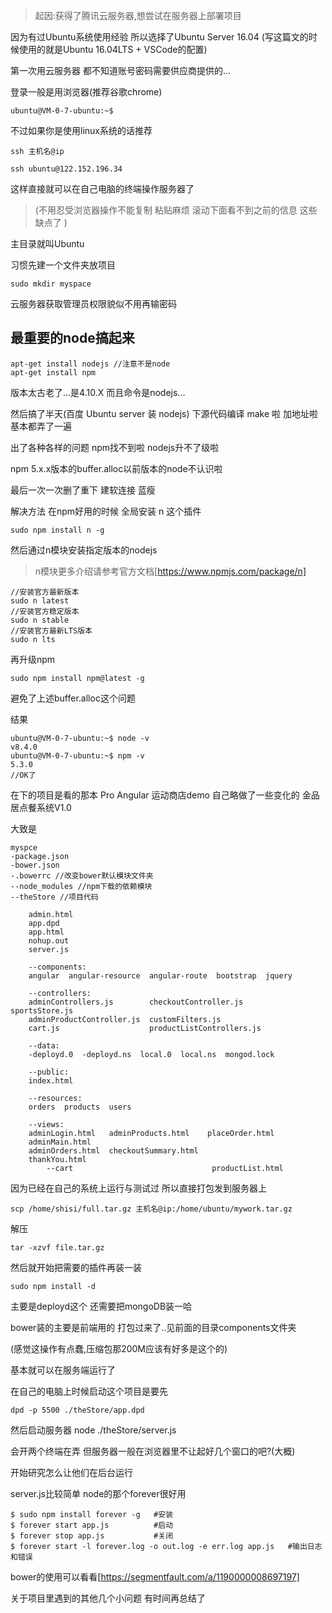 > 起因:获得了腾讯云服务器,想尝试在服务器上部署项目

因为有过Ubuntu系统使用经验 所以选择了Ubuntu Server 16.04 (写这篇文的时候使用的就是Ubuntu 16.04LTS + VSCode的配置)

第一次用云服务器 都不知道账号密码需要供应商提供的...

登录一般是用浏览器(推荐谷歌chrome) 

    ubuntu@VM-0-7-ubuntu:~$

不过如果你是使用linux系统的话推荐

    ssh 主机名@ip

    ssh ubuntu@122.152.196.34

这样直接就可以在自己电脑的终端操作服务器了

>(不用忍受浏览器操作不能复制 粘贴麻烦 滚动下面看不到之前的信息 这些缺点了 )

主目录就叫Ubuntu 

习惯先建一个文件夹放项目

    sudo mkdir myspace

云服务器获取管理员权限貌似不用再输密码

## 最重要的node搞起来

    apt-get install nodejs //注意不是node
    apt-get install npm

版本太古老了...是4.10.X 而且命令是nodejs...

然后搞了半天(百度 Ubuntu server 装 nodejs) 下源代码编译 make 啦 加地址啦 基本都弄了一遍 

出了各种各样的问题 npm找不到啦 nodejs升不了级啦

npm 5.x.x版本的buffer.alloc以前版本的node不认识啦

最后一次一次删了重下 建软连接 蓝瘦 

解决方法 在npm好用的时候 全局安装 n 这个插件 

    sudo npm install n -g

然后通过n模块安装指定版本的nodejs
>n模块更多介绍请参考官方文档[https://www.npmjs.com/package/n]

    //安装官方最新版本
    sudo n latest
    //安装官方稳定版本
    sudo n stable
    //安装官方最新LTS版本
    sudo n lts

再升级npm

    sudo npm install npm@latest -g

避免了上述buffer.alloc这个问题

结果  

    ubuntu@VM-0-7-ubuntu:~$ node -v
    v8.4.0
    ubuntu@VM-0-7-ubuntu:~$ npm -v
    5.3.0
    //OK了

在下的项目是看的那本 Pro Angular 运动商店demo 自己略做了一些变化的 金品居点餐系统V1.0

大致是

    myspce
    -package.json
    -bower.json
    -.bowerrc //改变bower默认模块文件夹
    --node_modules //npm下载的依赖模块
    --theStore //项目代码
    
        admin.html  
        app.dpd  
        app.html  
        nohup.out  
        server.js

        --components:
        angular  angular-resource  angular-route  bootstrap  jquery

        --controllers:
        adminControllers.js        checkoutController.js      sportsStore.js
        adminProductController.js  customFilters.js
        cart.js                    productListControllers.js

        --data:
        -deployd.0  -deployd.ns  local.0  local.ns  mongod.lock

        --public:
        index.html

        --resources:
        orders  products  users

        --views:
        adminLogin.html   adminProducts.html    placeOrder.html
        adminMain.html
        adminOrders.html  checkoutSummary.html  
        thankYou.html    
            --cart                               productList.html
        
因为已经在自己的系统上运行与测试过 所以直接打包发到服务器上

    scp /home/shisi/full.tar.gz 主机名@ip:/home/ubuntu/mywork.tar.gz

解压

    tar -xzvf file.tar.gz 

然后就开始把需要的插件再装一装

    sudo npm install -d

主要是deployd这个 还需要把mongoDB装一哈

bower装的主要是前端用的 打包过来了..见前面的目录components文件夹

(感觉这操作有点蠢,压缩包那200M应该有好多是这个的)

基本就可以在服务端运行了

在自己的电脑上时候启动这个项目是要先 

    dpd -p 5500 ./theStore/app.dpd

然后启动服务器 node ./theStore/server.js

会开两个终端在弄 但服务器一般在浏览器里不让起好几个窗口的吧?(大概)

开始研究怎么让他们在后台运行

server.js比较简单 node的那个forever很好用

    $ sudo npm install forever -g   #安装
    $ forever start app.js          #启动
    $ forever stop app.js           #关闭
    $ forever start -l forever.log -o out.log -e err.log app.js   #输出日志和错误

bower的使用可以看看[https://segmentfault.com/a/1190000008697197]

关于项目里遇到的其他几个小问题 有时间再总结了